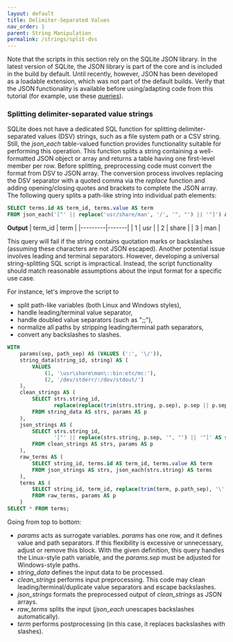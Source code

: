 ```yaml
---
layout: default
title: Delimiter-Separated Values
nav_order: 1
parent: String Manipulation
permalink: /strings/split-dvs
---
```


Note that the scripts in this section rely on the SQLite JSON library. In the latest version of SQLite, the JSON library is part of the core and is included in the build by default. Until recently, however, JSON has been developed as a loadable extension, which was not part of the default builds. Verify that the JSON functionality is available before using/adapting code from this tutorial (for example, use these [queries](/meta/engine)).

### Splitting delimiter-separated value strings

SQLite does not have a dedicated SQL function for splitting delimiter-separated values (DSV) strings, such as a file system path or a CSV string. Still, the *json_each* table-valued function provides functionality suitable for performing this operation. This function splits a string containing a well-formatted JSON object or array and returns a table having one first-level member per row. Before splitting, preprocessing code must convert the format from DSV to JSON array. The conversion process involves replacing the DSV separator with a quoted comma via the *replace* function and adding opening/closing quotes and brackets to complete the JSON array. The following query splits a path-like string into individual path elements:

~~~sql
SELECT terms.id AS term_id, terms.value AS term
FROM json_each('["' || replace('usr/share/man', '/', '", "') || '"]') AS terms;
~~~

**Output**
| term_id | term  |
|---------|-------|
| 1       | usr   |
| 2       | share |
| 3       | man   |

This query will fail if the string contains quotation marks or backslashes (assuming these characters are not JSON escaped). Another potential issue involves leading and terminal separators. However, developing a universal string-splitting SQL script is impractical. Instead, the script functionality should match reasonable assumptions about the input format for a specific use case.

For instance, let's improve the script to

 - split path-like variables (both Linux and Windows styles),
 - handle leading/terminal value separator,
 - handle doubled value separators (such as ";;"),
 - normalize all paths by stripping leading/terminal path separators,
 - convert any backslashes to slashes.

<a name="DSV-Query"></a>
~~~sql
WITH
    params(sep, path_sep) AS (VALUES (':', '\/')),
    string_data(string_id, string) AS (
        VALUES
            (1, '\usr\share\man\::bin:etc/mc:'),
            (2, '/dev/stderr/:/dev/stdout/')
    ),
    clean_strings AS (
        SELECT strs.string_id,
               replace(replace(trim(strs.string, p.sep), p.sep || p.sep, p.sep), '\', '\\') AS string
        FROM string_data AS strs, params AS p
    ),
    json_strings AS (
        SELECT strs.string_id,
               '["' || replace(strs.string, p.sep, '", "') || '"]' AS string
        FROM clean_strings AS strs, params AS p
    ),
    raw_terms AS (
        SELECT string_id, terms.id AS term_id, terms.value AS term
        FROM json_strings AS strs, json_each(strs.string) AS terms
    ),
    terms AS (
        SELECT string_id, term_id, replace(trim(term, p.path_sep), '\', '/') AS term
		FROM raw_terms, params AS p
	)
SELECT * FROM terms;
~~~

Going from top to bottom:

- *params* acts as surrogate variables. *params* has one row, and it defines value and path separators. If this flexibility is excessive or unnecessary, adjust or remove this block. With the given definition, this query handles the Linux-style path variable, and the *params.sep* must be adjusted for Windows-style paths.
- *string_data* defines the input data to be processed.
- *clean_strings* performs input preprocessing. This code may clean leading/terminal/duplicate value separators and escape backslashes.
- *json_strings* formats the preprocessed output of *clean_strings* as JSON arrays.
- *raw_terms* splits the input (*json_each* unescapes backslashes automatically).
- *term* performs postprocessing (in this case, it replaces backslashes with slashes).
